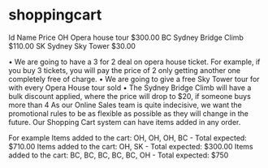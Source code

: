 # shoppingcart

Id Name Price
OH Opera house tour $300.00
BC Sydney Bridge Climb $110.00
SK Sydney Sky Tower $30.00

• We are going to have a 3 for 2 deal on opera house ticket. For example, if
you buy 3 tickets, you will pay the price of 2 only getting another one
completely free of charge.
• We are going to give a free Sky Tower tour for with every Opera House tour
sold
• The Sydney Bridge Climb will have a bulk discount applied, where the price
will drop to $20, if someone buys more than 4
As our Online Sales team is quite indecisive, we want the promotional rules to
be as flexible as possible as they will change in the future.
Our Shopping Cart system can have items added in any order.


For example
Items added to the cart:
OH, OH, OH, BC - Total expected: $710.00
Items added to the cart:
OH, SK - Total expected: $300.00
Items added to the cart:
BC, BC, BC, BC, BC, OH - Total expected: $750
